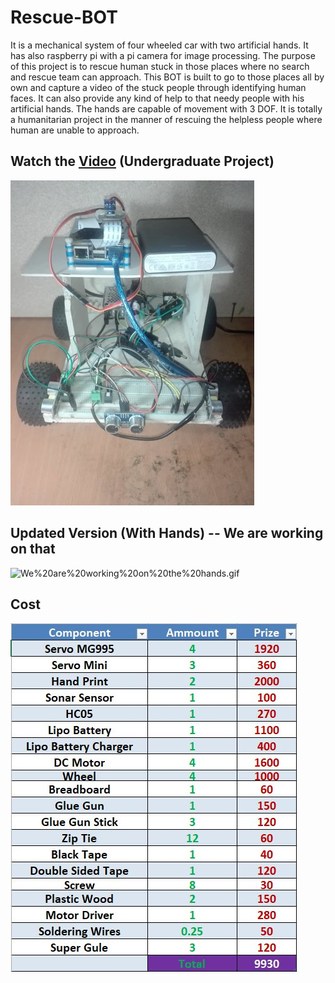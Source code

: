 # Rescue-BOT
It is a mechanical system of four wheeled car with two artificial hands. It has also raspberry pi with a pi camera for image processing. The purpose of this project is to rescue human stuck in those places where no search and rescue team can approach. This BOT is built to go to those places all by own and capture a video of the stuck people through identifying human faces. It can also provide any kind of help to that needy people with his artificial hands. The hands are capable of movement with 3 DOF. It is totally a humanitarian project in the manner of rescuing the helpless people where human are unable to approach.

## Watch the [Video][1] (Undergraduate Project)
[1]: https://youtu.be/SeunymHm4Ak

![Final.jpg](https://github.com/FarhatBuet14/Rescue-BOT/blob/master/Pics%20%26%20Videos/Final.jpg)

## Updated Version (With Hands) -- We are working on that

![We%20are%20working%20on%20the%20hands.gif](https://github.com/FarhatBuet14/Rescue-BOT/blob/master/New%20and%20Updated%20Version/We%20are%20working%20on%20the%20hands.gif)

## Cost

![Cost.JPG](https://github.com/FarhatBuet14/Rescue-BOT/blob/master/Pics%20%26%20Videos/Cost.JPG)